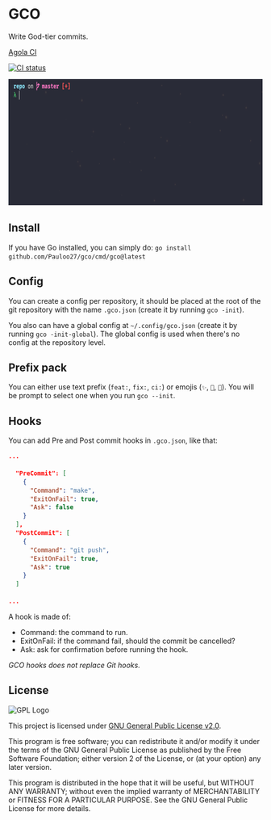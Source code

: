 # GCO

Write God-tier commits.

[Agola CI](https://ci.notagovernment.agency/user/Pauloo27/projects/GCO.proj)

[![CI status](https://ci.notagovernment.agency/api/v1alpha/badges/98ea6c87-846f-40af-8e0c-ed63a1a07597?branch=master)](https://ci.notagovernment.agency/user/Pauloo27/projects/gco.proj)


<img src="https://github.com/Pauloo27/gco/raw/master/.assets/commit.gif" alt="Usage example gif" height="250x" />

## Install

If you have Go installed, you can simply do:
`go install github.com/Pauloo27/gco/cmd/gco@latest`



## Config

You can create a config per repository, it should be placed at the root of
the git repository with the name `.gco.json` (create it by running `gco -init`).

You also can have a global config at `~/.config/gco.json` 
(create it by running `gco -init-global`). The global config is used when 
there's no config at the repository level.

## Prefix pack

You can either use text prefix (`feat:`, `fix:`, `ci:`) or emojis 
(`✨`, `🐛`, `👷`). You will be prompt to select one when you run `gco --init`.

## Hooks

You can add Pre and Post commit hooks in `.gco.json`, like that:
```json
...

  "PreCommit": [
    {
      "Command": "make",
      "ExitOnFail": true,
      "Ask": false
    }
  ],
  "PostCommit": [
    {
      "Command": "git push",
      "ExitOnFail": true,
      "Ask": true
    }
  ]
  
...
```

A hook is made of:
- Command: the command to run.
- ExitOnFail: if the command fail, should the commit be cancelled?
- Ask: ask for confirmation before running the hook.

_GCO hooks does not replace Git hooks._

## License

<img src="https://i.imgur.com/AuQQfiB.png" alt="GPL Logo" height="100px" />

This project is licensed under [GNU General Public License v2.0](./LICENSE).

This program is free software; you can redistribute it and/or modify 
it under the terms of the GNU General Public License as published by 
the Free Software Foundation; either version 2 of the License, or
(at your option) any later version.

This program is distributed in the hope that it will be useful,
but WITHOUT ANY WARRANTY; without even the implied warranty of
MERCHANTABILITY or FITNESS FOR A PARTICULAR PURPOSE. See the
GNU General Public License for more details.

